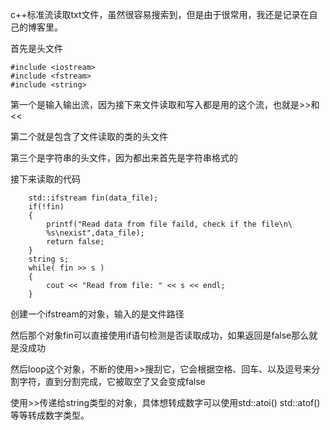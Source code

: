 c++标准流读取txt文件，虽然很容易搜索到，但是由于很常用，我还是记录在自己的博客里。

首先是头文件

    
    
    #include <iostream>
    #include <fstream>
    #include <string>

第一个是输入输出流，因为接下来文件读取和写入都是用的这个流，也就是>>和<<

第二个就是包含了文件读取的类的头文件

第三个是字符串的头文件，因为都出来首先是字符串格式的

接下来读取的代码

    
    
        std::ifstream fin(data_file);
        if(!fin)
        {
            printf("Read data from file faild, check if the file\n\
            %s\nexist",data_file);
            return false;
        }
        string s;  
        while( fin >> s ) 
        {    
            cout << "Read from file: " << s << endl;  
        }
    
    
    

创建一个ifstream的对象，输入的是文件路径

然后那个对象fin可以直接使用if语句检测是否读取成功，如果返回是false那么就是没成功

然后loop这个对象，不断的使用>>搜刮它，它会根据空格、回车、以及逗号来分割字符，直到分割完成，它被取空了又会变成false

使用>>传递给string类型的对象，具体想转成数字可以使用std::atoi() std::atof()等等转成数字类型。

